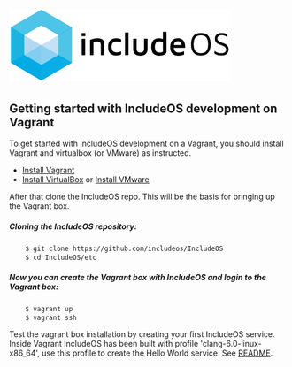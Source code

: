 ![IncludeOS Logo](./logo.png)
================================================

## Getting started with IncludeOS development on Vagrant
To get started with IncludeOS development on a Vagrant, you should install Vagrant and virtualbox (or VMware) as instructed.

* [Install Vagrant](https://www.vagrantup.com/docs/installation/)
* [Install VirtualBox](https://www.virtualbox.org/manual/UserManual.html#installation) or [Install VMware](https://www.vmware.com/)

After that clone the IncludeOS repo. This will be the basis for bringing up the Vagrant box.

##### Cloning the IncludeOS repository:
```
    $ git clone https://github.com/includeos/IncludeOS
    $ cd IncludeOS/etc
```
##### Now you can create the Vagrant box with IncludeOS  and login to the Vagrant box:
```
	$ vagrant up
	$ vagrant ssh
```
Test the vagrant box installation by creating your first IncludeOS service. Inside Vagrant IncludeOS has been built with profile 'clang-6.0-linux-x86_64', use this profile to create the Hello World service. See [README](/README.md#hello_world).
